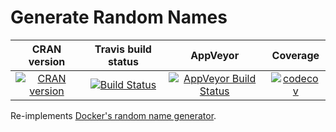 Generate Random Names
=====================

| CRAN version    | Travis build status   | AppVeyor | Coverage |
| :-------------: |:---------------------:|:--------:|:--------:|
| [![CRAN version](http://www.r-pkg.org/badges/version/namesgenerator)](https://cran.r-project.org/package=namesgenerator) | [![Build Status](https://travis-ci.org/lbartnik/namesgenerator.svg?branch=master)](https://travis-ci.org/lbartnik/namesgenerator) | [![AppVeyor Build Status](https://ci.appveyor.com/api/projects/status/github/lbartnik/namesgenerator?branch=master&svg=true)](https://ci.appveyor.com/project/lbartnik/namesgenerator) | [![codecov](https://codecov.io/gh/lbartnik/namesgenerator/branch/master/graph/badge.svg)](https://codecov.io/gh/lbartnik/namesgenerator)|


Re-implements [Docker's random name generator](https://github.com/moby/moby/blob/master/pkg/namesgenerator/names-generator.go).

